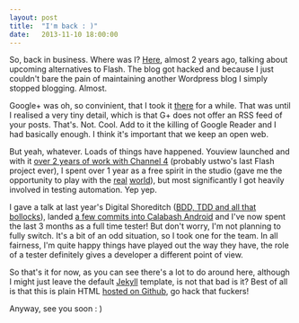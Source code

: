 ```yaml
---
layout: post
title:  "I'm back : )"
date:   2013-11-10 18:00:00
---
```


So, back in business. Where was I? [Here](http://blog.zarate.tv/2011/11/19/write-once-compile-everywhere/), almost 2 years ago, talking about upcoming alternatives to Flash. The blog got hacked and because I just couldn't bare the pain of maintaining another Wordpress blog I simply stopped blogging. Almost.

Google+ was oh, so convinient, that I took it [there](https://plus.google.com/u/0/116335321298644733410/posts) for a while. That was until I realised a very tiny detail, which is that G+ does not offer an RSS feed of your posts. That's. Not. Cool. Add to it the killing of Google Reader and I had basically enough. I think it's important that we keep an open web. 

But yeah, whatever. Loads of things have happened. Youview launched and with it [over 2 years of work with Channel 4](http://thenextweb.com/insider/2012/10/08/ustwo/) (probably ustwo's last Flash project ever), I spent over 1 year as a free spirit in the studio (gave me the opportunity to play with the [real](http://www.ustwo.co.uk/blog/midi-controller-to-philips-hue/) [world](http://ustwo.com/blog/digitally-engaged/)), but most significantly I got heavily involved in testing automation. Yep yep.

I gave a talk at last year's Digital Shoreditch ([BDD, TDD and all that bollocks](http://lanyrd.com/2013/digital-shoreditch-festival/scdwxp/)), landed [a few commits into Calabash Android](https://github.com/calabash/calabash-android/commits?author=juandelgado) and I've now spent the last 3 months as a full time tester! But don't worry, I'm not planning to fully switch. It's a bit of an odd situation, so I took one for the team. In all fairness, I'm quite happy things have played out the way they have, the role of a tester definitely gives a developer a different point of view.

So that's it for now, as you can see there's a lot to do around here, although I might just leave the default [Jekyll](http://jekyllrb.com/) template, is not that bad is it? Best of all is that this is plain HTML [hosted on Github](https://github.com/juandelgado/blog.juandelgado.es), go hack that fuckers!

Anyway, see you soon : )